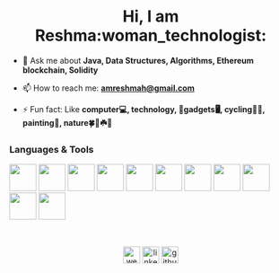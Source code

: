 <h1 align="center">Hi, I am Reshma:woman_technologist:</h1>

- 💬 Ask me about **Java, Data Structures, Algorithms, Ethereum blockchain, Solidity**

- 📫 How to reach me: **amreshmah@gmail.com**

- ⚡ Fun fact: Like **computer:computer:, technology, :iphone:gadgets:desktop_computer:, cycling:biking_woman:, painting:art:, nature:four_leaf_clover::blossom::shamrock::tulip:**

<h3>Languages & Tools</h3>
<p align="left">
  <img src="https://img.icons8.com/color/48/000000/java-coffee-cup-logo.png" height="48" width="48" />
  <img src="https://img.icons8.com/color/48/000000/firebase.png" height="48" width="48" />
  <img src="https://upload.wikimedia.org/wikipedia/commons/thumb/9/98/Solidity_logo.svg/600px-Solidity_logo.svg.png" height="48" width="48" />
  <img src="https://img.icons8.com/color/48/000000/ethereum.png" height="48" width="48" />
  <img src="https://www.php.net/images/logos/new-php-logo.svg" height="48" width="48"/>
  <img src="https://www.mysql.com/common/logos/powered-by-mysql-167x86.png" height="48" width="48" />
  <img src="https://img.icons8.com/color/48/000000/android-os.png" height="48" width="48" />
  <img src="https://img.icons8.com/color/48/000000/visual-studio-code-2019.png" height="48" width="48" />
  <img src="https://img.icons8.com/color/48/000000/html-5.png" height="48" width="48" />
  <img src="https://img.icons8.com/color/48/000000/css3.png" height="48" width="48" />
  <img src="https://img.icons8.com/color/48/000000/javascript.png" height="48" width="48" />
</p>
<br> 
<p align="center">
  <a href="http://reshma-haridhas.000webhostapp.com/" target="blank"><img align="center" src="https://img.icons8.com/color/48/000000/domain--v1.png" alt="website" height="30" width="30" /></a>
  <a href="https://www.linkedin.com/in/reshmaharidhas/" target="blank"><img align="center" src="https://img.icons8.com/color/48/000000/linkedin.png" alt="linkedin_logo" height="30" width="30" /></a>
  <a href="https://github.com/reshmaharidhas" target="blank"><img align="center" src="https://img.icons8.com/material-outlined/24/000000/github.png" alt="github_logo" height="30" width="30"/></a>
</p>

<!--
**reshmaharidhas/reshmaharidhas** is a ✨ _special_ ✨ repository because its `README.md` (this file) appears on your GitHub profile.

Here are some ideas to get you started:

- 🔭 I’m currently working on ...
- 🌱 I’m currently learning ...
- 👯 I’m looking to collaborate on ...
- 🤔 I’m looking for help with ...
- 💬 Ask me about ...
- 📫 How to reach me: ...
- 😄 Pronouns: ...
- ⚡ Fun fact: ...
-->

